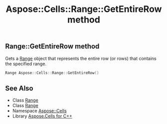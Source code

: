 ﻿---
title: Aspose::Cells::Range::GetEntireRow method
linktitle: GetEntireRow
second_title: Aspose.Cells for C++ API Reference
description: 'Aspose::Cells::Range::GetEntireRow method. Gets a Range object that represents the entire row (or rows) that contains the specified range in C++.'
type: docs
weight: 5000
url: /cpp/aspose.cells/range/getentirerow/
---
## Range::GetEntireRow method


Gets a [Range](../) object that represents the entire row (or rows) that contains the specified range.

```cpp
Range Aspose::Cells::Range::GetEntireRow()
```

## See Also

* Class [Range](../)
* Class [Range](../)
* Namespace [Aspose::Cells](../../)
* Library [Aspose.Cells for C++](../../../)
